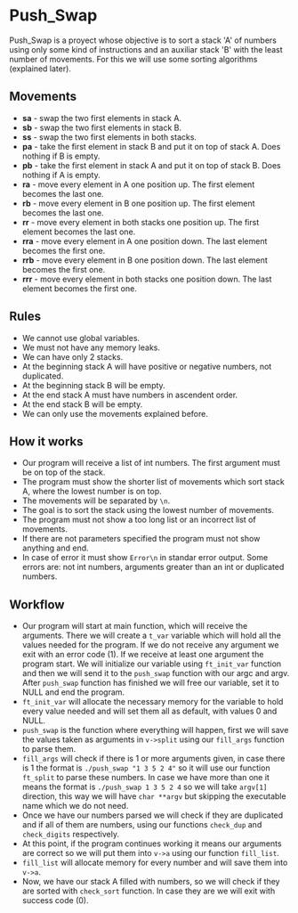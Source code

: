 # Push_Swap

Push_Swap is a proyect whose objective is to sort a stack 'A' of numbers using only some kind of instructions and an auxiliar stack 'B' with the least number of movements. For this we will use some sorting algorithms (explained later).

## Movements

- **sa** - swap the two first elements in stack A.
- **sb** - swap the two first elements in stack B.
- **ss** - swap the two first elements in both stacks.
- **pa** - take the first element in stack B and put it on top of stack A. Does nothing if B is empty.
- **pb** - take the first element in stack A and put it on top of stack B. Does nothing if A is empty.
- **ra** - move every element in A one position up. The first element becomes the last one.
- **rb** - move every element in B one position up. The first element becomes the last one.
- **rr** - move every element in both stacks one position up. The first element becomes the last one.
- **rra** - move every element in A one position down. The last element becomes the first one.
- **rrb** - move every element in B one position down. The last element becomes the first one.
- **rrr** - move every element in both stacks one position down. The last element becomes the first one.

## Rules

- We cannot use global variables.
- We must not have any memory leaks.
- We can have only 2 stacks.
- At the beginning stack A will have positive or negative numbers, not duplicated.
- At the beginning stack B will be empty.
- At the end stack A must have numbers in ascendent order.
- At the end stack B will be empty.
- We can only use the movements explained before.

## How it works

- Our program will receive a list of int numbers. The first argument must be on top of the stack.
- The program must show the shorter list of movements which sort stack A, where the lowest number is on top.
- The movements will be separated by `\n`.
- The goal is to sort the stack using the lowest number of movements.
- The program must not show a too long list or an incorrect list of movements.
- If there are not parameters specified the program must not show anything and end.
- In case of error it must show `Error\n` in standar error output. Some errors are: not int numbers, arguments greater than an int or duplicated numbers.

## Workflow

- Our program will start at main function, which will receive the arguments. There we will create a `t_var` variable which will hold all the values needed for the program. If we do not receive any argument we exit with an error code (1). If we receive at least one argument the program start. We will initialize our variable using `ft_init_var` function and then we will send it to the `push_swap` function with our argc and argv. After `push_swap` function has finished we will free our variable, set it to NULL and end the program.
- `ft_init_var` will allocate the necessary memory for the variable to hold every value needed and will set them all as default, with values 0 and NULL.
- `push_swap` is the function where everything will happen, first we will save the values taken as arguments in `v->split` using our `fill_args` function to parse them.
- `fill_args` will check if there is 1 or more arguments given, in case there is 1 the format is `./push_swap "1 3 5 2 4"` so it will use our function `ft_split` to parse these numbers. In case we have more than one it means the format is `./push_swap 1 3 5 2 4` so we will take `argv[1]` direction, this way we will have `char **argv` but skipping the executable name which we do not need.
- Once we have our numbers parsed we will check if they are duplicated and if all of them are numbers, using our functions `check_dup` and `check_digits` respectively.
- At this point, if the program continues working it means our arguments are correct so we will put them into `v->a` using our function `fill_list`.
- `fill_list` will allocate memory for every number and will save them into `v->a`.
- Now, we have our stack A filled with numbers, so we will check if they are sorted with `check_sort` function. In case they are we will exit with success code (0).
